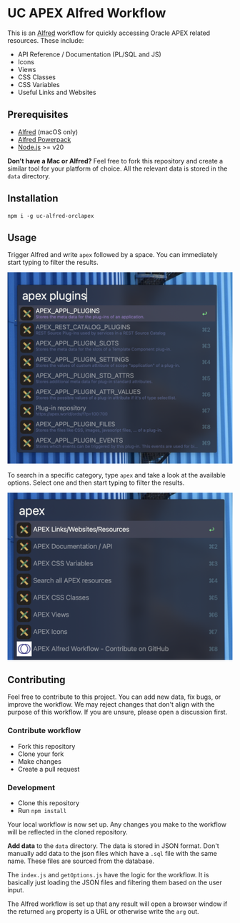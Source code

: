 # UC APEX Alfred Workflow

This is an [Alfred](https://alfred.app/) workflow for quickly accessing Oracle APEX related resources. These include:

- API Reference / Documentation (PL/SQL and JS)
- Icons
- Views
- CSS Classes
- CSS Variables
- Useful Links and Websites

## Prerequisites

- [Alfred](https://alfredapp.com) (macOS only)
- [Alfred Powerpack](https://www.alfredapp.com/powerpack/)
- [Node.js](https://nodejs.org/en/) >= v20

**Don't have a Mac or Alfred?** Feel free to fork this repository and create a similar tool for your platform of choice. All the relevant data is stored in the `data` directory.

## Installation

```
npm i -g uc-alfred-orclapex
```

## Usage

Trigger Alfred and write `apex` followed by a space. You can immediately start typing to filter the results.

![Alfred Workflow](./assets/alfred-search-plugins.png)

To search in a specific category, type `apex` and take a look at the available options. Select one and then start typing to filter the results.

![Alfred Workflow](./assets/alfred-apex-overview.png)

## Contributing

Feel free to contribute to this project. You can add new data, fix bugs, or improve the workflow. We may reject changes that don't align with the purpose of this workflow. If you are unsure, please open a discussion first.

### Contribute workflow

- Fork this repository
- Clone your fork
- Make changes
- Create a pull request

### Development

- Clone this repository
- Run `npm install`

Your local workflow is now set up. Any changes you make to the workflow will be reflected in the cloned repository.

**Add data** to the `data` directory. The data is stored in JSON format. Don't manually add data to the json files which have a `.sql` file with the same name. These files are sourced from the database.

The `index.js` and `getOptions.js` have the logic for the workflow. It is basically just loading the JSON files and filtering them based on the user input.

The Alfred workflow is set up that any result will open a browser window if the returned `arg` property is a URL or otherwise write the `arg` out.
